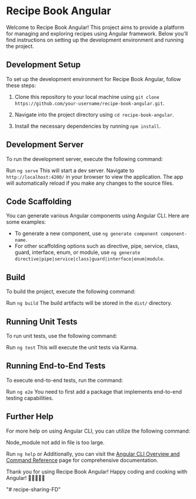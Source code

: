 # Recipe Book Angular

Welcome to Recipe Book Angular! This project aims to provide a platform for managing and exploring recipes using Angular framework. Below you'll find instructions on setting up the development environment and running the project.

## Development Setup

To set up the development environment for Recipe Book Angular, follow these steps:

   1. Clone this repository to your local machine using `git clone https://github.com/your-username/recipe-book-angular.git`.

   2. Navigate into the project directory using `cd recipe-book-angular`.

   3. Install the necessary dependencies by running `npm install`.

## Development Server

To run the development server, execute the following command:

Run `ng serve` This will start a dev server. Navigate to `http://localhost:4200/` in your browser to view the application. The app will automatically reload if you make any changes to the source files.

## Code Scaffolding

You can generate various Angular components using Angular CLI. Here are some examples:

   - To generate a new component, use `ng generate component component-name`.
   - For other scaffolding options such as directive, pipe, service, class, guard, interface, enum, or module, use `ng generate directive|pipe|service|class|guard|interface|enum|module`.

## Build

To build the project, execute the following command:

Run `ng build` The build artifacts will be stored in the `dist/` directory.

## Running Unit Tests

To run unit tests, use the following command:

Run `ng test` This will execute the unit tests via Karma.

## Running End-to-End Tests

To execute end-to-end tests, run the command:

Run `ng e2e`  You need to first add a package that implements end-to-end testing capabilities.

## Further Help

For more help on using Angular CLI, you can utilize the following command:


Node_module not add in file is too large.


Run `ng help` or Additionally, you can visit the [Angular CLI Overview and Command Reference](https://angular.io/cli) page for comprehensive documentation.

Thank you for using Recipe Book Angular! Happy coding and cooking with Angular! 🍳👩‍🍳👨‍🍳





"# recipe-sharing-FD" 
